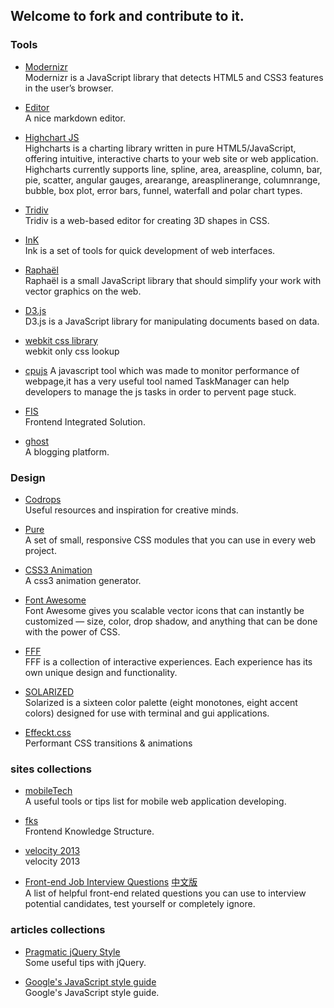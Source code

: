 ## Welcome to fork and contribute to it.

### Tools
* [Modernizr](https://github.com/Modernizr/Modernizr)  
Modernizr is a JavaScript library that detects HTML5 and CSS3 features in the user’s browser.

* [Editor](http://lab.lepture.com/editor/)  
A nice markdown editor.

* [Highchart JS](http://www.highcharts.com/)  
Highcharts is a charting library written in pure HTML5/JavaScript, offering intuitive, interactive charts to your web site or web application. Highcharts currently supports line, spline, area, areaspline, column, bar, pie, scatter, angular gauges, arearange, areasplinerange, columnrange, bubble, box plot, error bars, funnel, waterfall and polar chart types.

* [Tridiv](http://tridiv.com/)  
Tridiv is a web-based editor for creating 3D shapes in CSS.

* [InK](http://ink.sapo.pt/)  
Ink is a set of tools for quick development of web interfaces.

* [Raphaël](http://raphaeljs.com/)  
Raphaël is a small JavaScript library that should simplify your work with vector graphics on the web.

* [D3.js](http://d3js.org/)  
D3.js is a JavaScript library for manipulating documents based on data.

* [webkit css library](http://ued.ctrip.com/blog/wp-content/webkitcss/)  
webkit only css lookup

* [cpujs](https://github.com/grz/cpujs)
A javascript tool which was made to monitor performance of webpage,it has a very useful tool named TaskManager can help developers to manage the js tasks in order to pervent page stuck.

* [FIS](http://fis.baidu.com/)  
Frontend Integrated Solution.

* [ghost](http://ghost.org/)  
A blogging platform.

### Design
* [Codrops](https://github.com/codrops)  
Useful resources and inspiration for creative minds.

* [Pure](http://purecss.io/)  
A set of small, responsive CSS modules that you can use in every web project.

* [CSS3 Animation](http://ecd.tencent.com/css3/tools.html)  
A css3 animation generator.

* [Font Awesome](http://fortawesome.github.io/Font-Awesome/)  
Font Awesome gives you scalable vector icons that can instantly be customized — size, color, drop shadow, and anything that can be done with the power of CSS.

* [FFF](http://fff.cmiscm.com/)  
FFF is a collection of interactive experiences. Each experience has its own unique design and functionality.

* [SOLARIZED](http://ethanschoonover.com/solarized)  
Solarized is a sixteen color palette (eight monotones, eight accent colors) designed for use with terminal and gui applications. 

* [Effeckt.css](http://h5bp.github.io/Effeckt.css/dist/)  
Performant CSS transitions & animations

### sites collections

* [mobileTech](https://github.com/jtyjty99999/mobileTech)  
A useful tools or tips list for mobile web application developing.

* [fks](https://github.com/JacksonTian/fks)  
Frontend Knowledge Structure.

* [velocity 2013](http://velocity.oreilly.com.cn/2013/index.php?func=slidesvideos)  
velocity 2013

* [Front-end Job Interview Questions](https://github.com/darcyclarke/Front-end-Developer-Interview-Questions) [中文版](https://github.com/darcyclarke/Front-end-Developer-Interview-Questions/tree/master/Chinese)  
A list of helpful front-end related questions you can use to interview potential candidates, test yourself or completely ignore.

### articles collections

* [Pragmatic jQuery Style](https://github.com/modulejs/pragmatic-jquery)  
Some useful tips with jQuery.

* [Google's JavaScript style guide](http://google-styleguide.googlecode.com/svn/trunk/javascriptguide.xml)  
Google's JavaScript style guide.